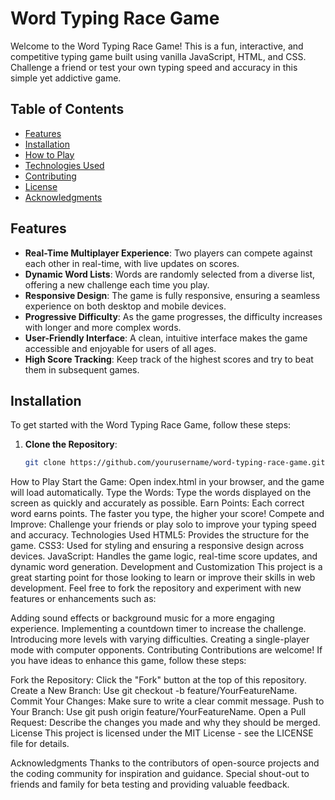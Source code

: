 # Word Typing Race Game

Welcome to the Word Typing Race Game! This is a fun, interactive, and competitive typing game built using vanilla JavaScript, HTML, and CSS. Challenge a friend or test your own typing speed and accuracy in this simple yet addictive game.

## Table of Contents

- [Features](#features)
- [Installation](#installation)
- [How to Play](#how-to-play)
- [Technologies Used](#technologies-used)
- [Contributing](#contributing)
- [License](#license)
- [Acknowledgments](#acknowledgments)

## Features

- **Real-Time Multiplayer Experience**: Two players can compete against each other in real-time, with live updates on scores.
- **Dynamic Word Lists**: Words are randomly selected from a diverse list, offering a new challenge each time you play.
- **Responsive Design**: The game is fully responsive, ensuring a seamless experience on both desktop and mobile devices.
- **Progressive Difficulty**: As the game progresses, the difficulty increases with longer and more complex words.
- **User-Friendly Interface**: A clean, intuitive interface makes the game accessible and enjoyable for users of all ages.
- **High Score Tracking**: Keep track of the highest scores and try to beat them in subsequent games.

## Installation

To get started with the Word Typing Race Game, follow these steps:

1. **Clone the Repository**:
   ```bash
   git clone https://github.com/yourusername/word-typing-race-game.git

How to Play
Start the Game: Open index.html in your browser, and the game will load automatically.
Type the Words: Type the words displayed on the screen as quickly and accurately as possible.
Earn Points: Each correct word earns points. The faster you type, the higher your score!
Compete and Improve: Challenge your friends or play solo to improve your typing speed and accuracy.
Technologies Used
HTML5: Provides the structure for the game.
CSS3: Used for styling and ensuring a responsive design across devices.
JavaScript: Handles the game logic, real-time score updates, and dynamic word generation.
Development and Customization
This project is a great starting point for those looking to learn or improve their skills in web development. Feel free to fork the repository and experiment with new features or enhancements such as:

Adding sound effects or background music for a more engaging experience.
Implementing a countdown timer to increase the challenge.
Introducing more levels with varying difficulties.
Creating a single-player mode with computer opponents.
Contributing
Contributions are welcome! If you have ideas to enhance this game, follow these steps:

Fork the Repository: Click the "Fork" button at the top of this repository.
Create a New Branch: Use git checkout -b feature/YourFeatureName.
Commit Your Changes: Make sure to write a clear commit message.
Push to Your Branch: Use git push origin feature/YourFeatureName.
Open a Pull Request: Describe the changes you made and why they should be merged.
License
This project is licensed under the MIT License - see the LICENSE file for details.

Acknowledgments
Thanks to the contributors of open-source projects and the coding community for inspiration and guidance.
Special shout-out to friends and family for beta testing and providing valuable feedback.
